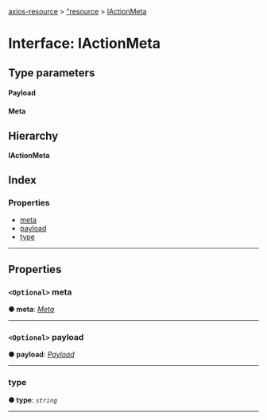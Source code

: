 [axios-resource](../README.md) > ["resource](../modules/_resource_d_.md) > [IActionMeta](../interfaces/_resource_d_.iactionmeta.md)

# Interface: IActionMeta

## Type parameters
#### Payload 
#### Meta 
## Hierarchy

**IActionMeta**

## Index

### Properties

* [meta](_resource_d_.iactionmeta.md#meta)
* [payload](_resource_d_.iactionmeta.md#payload)
* [type](_resource_d_.iactionmeta.md#type)

---

## Properties

<a id="meta"></a>

### `<Optional>` meta

**● meta**: *[Meta]()*

___
<a id="payload"></a>

### `<Optional>` payload

**● payload**: *[Payload]()*

___
<a id="type"></a>

###  type

**● type**: *`string`*

___

